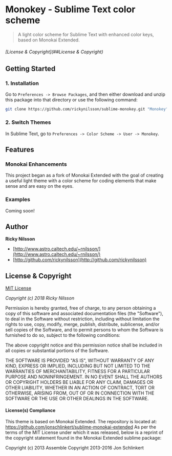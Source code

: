 # Monokey - Sublime Text color scheme

> A light color scheme for Sublime Text with enhanced color keys, based on Monokai Extended.


###### [License & Copyright](##License & Copyright)

## Getting Started

### 1. Installation

Go to `Preferences -> Browse Packages`, and then either download and unzip this package into that directory or use the following command:

``` bash
git clone https://github.com/rickynilsson/sublime-monokey.git "Monokey"
```

### 2. Switch Themes

In Sublime Text, go to `Preferences -> Color Scheme -> User -> Monokey`.


## Features
### Monokai Enhancements

This project began as a fork of Monokai Extended with the goal of creating a useful light theme with a color scheme for coding elements that make sense and are easy on the eyes.

### Examples

Coming soon!

## Author

**Ricky Nilsson**

+ [http://www.astro.caltech.edu/~rnilsson/](http://www.astro.caltech.edu/~rnilsson/)
+ [http://github.com/rickynilsson](http://github.com/rickynilsson)


## License & Copyright

[MIT License](LICENSE-MIT)

*Copyright (c) 2018 Ricky Nilsson*

Permission is hereby granted, free of charge, to any person obtaining a copy
of this software and associated documentation files (the "Software"), to deal
in the Software without restriction, including without limitation the rights
to use, copy, modify, merge, publish, distribute, sublicense, and/or sell
copies of the Software, and to permit persons to whom the Software is
furnished to do so, subject to the following conditions:

The above copyright notice and this permission notice shall be included in
all copies or substantial portions of the Software.

THE SOFTWARE IS PROVIDED "AS IS", WITHOUT WARRANTY OF ANY KIND, EXPRESS OR
IMPLIED, INCLUDING BUT NOT LIMITED TO THE WARRANTIES OF MERCHANTABILITY,
FITNESS FOR A PARTICULAR PURPOSE AND NONINFRINGEMENT. IN NO EVENT SHALL THE
AUTHORS OR COPYRIGHT HOLDERS BE LIABLE FOR ANY CLAIM, DAMAGES OR OTHER
LIABILITY, WHETHER IN AN ACTION OF CONTRACT, TORT OR OTHERWISE, ARISING FROM,
OUT OF OR IN CONNECTION WITH THE SOFTWARE OR THE USE OR OTHER DEALINGS IN
THE SOFTWARE.

#### License(s) Compliance

This theme is based on Monokai Extended. The repository is located at:
  https://github.com/jonschlinkert/sublime-monokai-extended 
As per the terms of the MIT License
under which it was released, below is a reprint of the copyright statement 
found in the Monokai Extended sublime package:

Copyright (c) 2013 Assemble
Copyright 2013-2016 Jon Schlinkert

